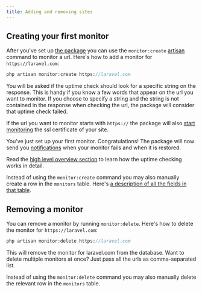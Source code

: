 ```yaml
---
title: Adding and removing sites
---
```


## Creating your first monitor

After you've set up [the package](https://docs.spatie.be/laravel-uptime-monitor/v2/installation-and-setup) you can use the `monitor:create` [artisan](https://laravel.com/docs/5.4/artisan) command to monitor a url. Here's how to add a monitor for `https://laravel.com`:

```php
php artisan monitor:create https://laravel.com
```

You will be asked if the uptime check should look for a specific string on the response. This is handy if you know a few words that appear on the url you want to monitor. If you choose to specify a string and the string is not contained in the response when checking the url, the package will consider that uptime check failed.

If the url you want to monitor starts with `https://` the package will also [start monitoring](https://docs.spatie.be/laravel-uptime-monitor/v2/monitoring-ssl-certificates/getting-started) the ssl certificate of your site.

You've just set up your first monitor. Congratulations! The package will now send you [notifications](https://docs.spatie.be/laravel-uptime-monitor/v2/monitoring-uptime/notifications) when your monitor fails and when it is restored.
 
Read the [high level overview section](https://docs.spatie.be/laravel-uptime-monitor/v2/high-level-overview) to learn how the uptime checking works in detail.

Instead of using the `monitor:create` command you may also manually create a row in the `monitors` table. Here's [a description of all the fields in that table](https://docs.spatie.be/laravel-uptime-monitor/v2/advanced-usage/manually-modifying-monitors).
 
 ## Removing a monitor
 
 You can remove a monitor by running `monitor:delete`. Here's how to delete the monitor for `https://laravel.com`:
 
 ```php
 php artisan monitor:delete https://laravel.com
 ```
 
This will remove the monitor for laravel.com from the database. Want to delete multiple monitors at once? Just pass all the urls as comma-separated list.

Instead of using the `monitor:delete` command you may also manually delete the relevant row in the `monitors` table.
